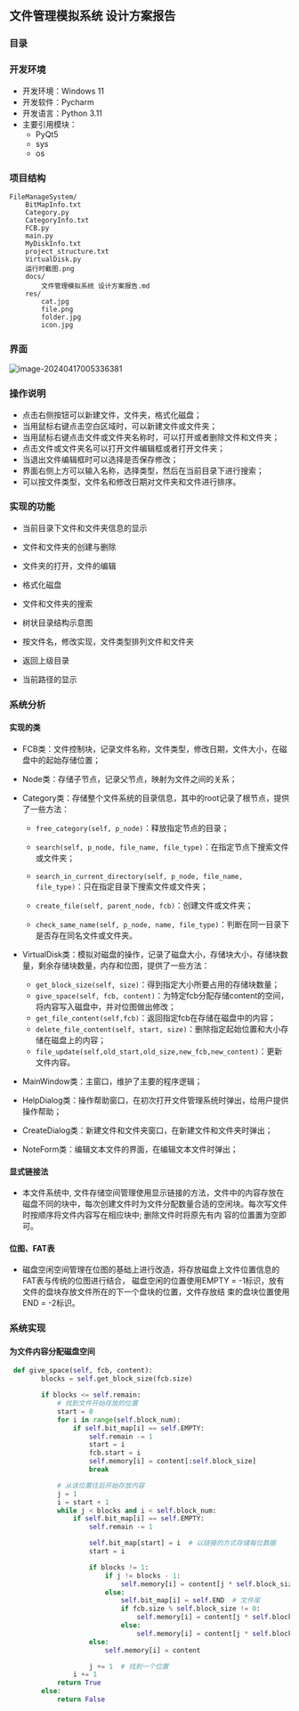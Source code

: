 ## 文件管理模拟系统 设计方案报告



### 目录





### 开发环境

* 开发环境：Windows 11
* 开发软件：Pycharm
* 开发语言：Python 3.11
* 主要引用模块：
  * PyQt5
  * sys
  * os



### 项目结构

```
FileManageSystem/
    BitMapInfo.txt
    Category.py
    CategoryInfo.txt
    FCB.py
    main.py
    MyDiskInfo.txt
    project_structure.txt
    VirtualDisk.py
    运行时截图.png
    docs/
        文件管理模拟系统 设计方案报告.md
    res/
        cat.jpg
        file.png
        folder.jpg
        icon.jpg
```



### 界面

![image-20240417005336381](C:\Users\yi'k\AppData\Roaming\Typora\typora-user-images\image-20240417005336381.png)



### 操作说明

* 点击右侧按钮可以新建文件，文件夹，格式化磁盘；
* 当用鼠标右键点击空白区域时，可以新建文件或文件夹；
* 当用鼠标右键点击文件或文件夹名称时，可以打开或者删除文件和文件夹；
* 点击文件或文件夹名可以打开文件编辑框或者打开文件夹；
* 当退出文件编辑框时可以选择是否保存修改；
* 界面右侧上方可以输入名称，选择类型，然后在当前目录下进行搜索；
* 可以按文件类型，文件名和修改日期对文件夹和文件进行排序。



### 实现的功能

* 当前目录下文件和文件夹信息的显示

* 文件和文件夹的创建与删除
* 文件夹的打开，文件的编辑
* 格式化磁盘
* 文件和文件夹的搜索
* 树状目录结构示意图
* 按文件名，修改实现，文件类型排列文件和文件夹
* 返回上级目录
* 当前路径的显示



### 系统分析

#### 实现的类

* FCB类：文件控制块，记录文件名称，文件类型，修改日期，文件大小，在磁盘中的起始存储位置；

* Node类：存储子节点，记录父节点，映射为文件之间的关系；

* Category类：存储整个文件系统的目录信息，其中的root记录了根节点，提供了一些方法：

  * `free_category(self, p_node)`：释放指定节点的目录；

  * `search(self, p_node, file_name, file_type)`：在指定节点下搜索文件或文件夹；

  * `search_in_current_directory(self, p_node, file_name, file_type)`：只在指定目录下搜索文件或文件夹；

  * `create_file(self, parent_node, fcb)`：创建文件或文件夹；

  * `check_same_name(self, p_node, name, file_type)`：判断在同一目录下是否存在同名文件或文件夹。
* VirtualDisk类：模拟对磁盘的操作，记录了磁盘大小，存储块大小，存储块数量，剩余存储块数量，内存和位图，提供了一些方法：
  * `get_block_size(self, size)`：得到指定大小所要占用的存储块数量；
  * `give_space(self, fcb, content)`：为特定fcb分配存储content的空间，将内容写入磁盘中，并对位图做出修改；
  * `get_file_content(self,fcb)`：返回指定fcb在存储在磁盘中的内容；
  * `delete_file_content(self, start, size)`：删除指定起始位置和大小存储在磁盘上的内容；
  * `file_update(self,old_start,old_size,new_fcb,new_content)`：更新文件内容。

* MainWindow类：主窗口，维护了主要的程序逻辑；
* HelpDialog类：操作帮助窗口，在初次打开文件管理系统时弹出，给用户提供操作帮助；
* CreateDialog类：新建文件和文件夹窗口，在新建文件和文件夹时弹出；
* NoteForm类：编辑文本文件的界面，在编辑文本文件时弹出；

#### 显式链接法

* 本文件系统中, 文件存储空间管理使用显示链接的方法，文件中的内容存放在磁盘不同的块中，每次创建文件时为文件分配数量合适的空闲块。每次写文件时按顺序将文件内容写在相应块中; 删除文件时将原先有内 容的位置置为空即可。

#### 位图、FAT表

* 磁盘空闲空间管理在位图的基础上进行改造，将存放磁盘上文件位置信息的FAT表与传统的位图进行结合， 磁盘空闲的位置使用EMPTY = -1标识，放有文件的盘块存放文件所在的下一个盘块的位置，文件存放结 束的盘块位置使用END = -2标识。



### 系统实现

#### 为文件内容分配磁盘空间

```python
 def give_space(self, fcb, content):
        blocks = self.get_block_size(fcb.size)

        if blocks <= self.remain:
            # 找到文件开始存放的位置
            start = 0
            for i in range(self.block_num):
                if self.bit_map[i] == self.EMPTY:
                    self.remain -= 1
                    start = i
                    fcb.start = i
                    self.memory[i] = content[:self.block_size]
                    break

            # 从该位置往后开始存放内容
            j = 1
            i = start + 1
            while j < blocks and i < self.block_num:
                if self.bit_map[i] == self.EMPTY:
                    self.remain -= 1

                    self.bit_map[start] = i  # 以链接的方式存储每位数据
                    start = i

                    if blocks != 1:
                        if j != blocks - 1:
                            self.memory[i] = content[j * self.block_size:(j + 1) * self.block_size]
                        else:
                            self.bit_map[i] = self.END  # 文件尾
                            if fcb.size % self.block_size != 0:
                                self.memory[i] = content[j * self.block_size:]
                            else:
                                self.memory[i] = content[j * self.block_size:(j + 1) * self.block_size]
                    else:
                        self.memory[i] = content

                    j += 1  # 找到一个位置
                i += 1
            return True
        else:
            return False
```

